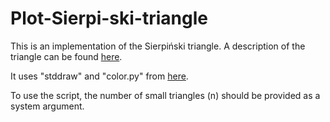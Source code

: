 # Plot-Sierpi-ski-triangle
This is an implementation of the Sierpiński triangle. A description of the triangle can be found [here](https://en.wikipedia.org/wiki/Sierpi%C5%84ski_triangle). 

It uses "stddraw" and "color.py" from [here](https://introcs.cs.princeton.edu/python/code/).

To use the script, the number of small triangles (n) should be provided as a system argument.
